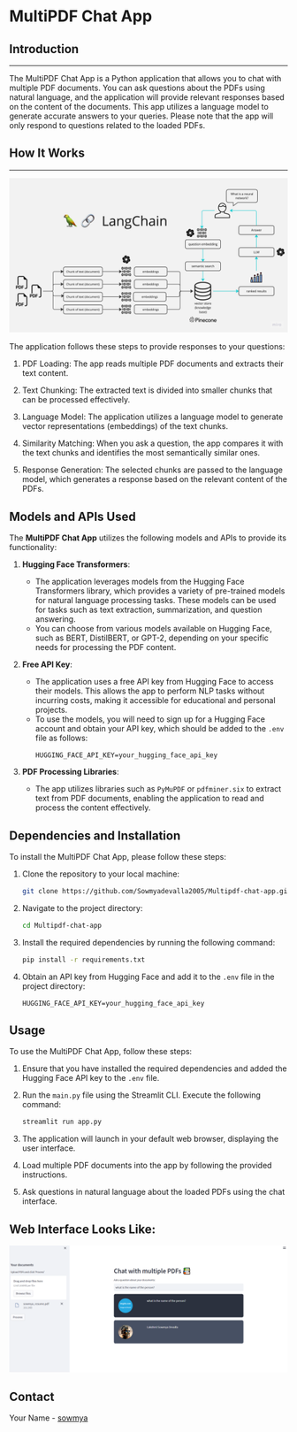 # MultiPDF Chat App


## Introduction
------------
The MultiPDF Chat App is a Python application that allows you to chat with multiple PDF documents. You can ask questions about the PDFs using natural language, and the application will provide relevant responses based on the content of the documents. This app utilizes a language model to generate accurate answers to your queries. Please note that the app will only respond to questions related to the loaded PDFs.

## How It Works
------------

![MultiPDF Chat App Diagram](./docs/PDF-LangChain.jpg)

The application follows these steps to provide responses to your questions:

1. PDF Loading: The app reads multiple PDF documents and extracts their text content.

2. Text Chunking: The extracted text is divided into smaller chunks that can be processed effectively.

3. Language Model: The application utilizes a language model to generate vector representations (embeddings) of the text chunks.

4. Similarity Matching: When you ask a question, the app compares it with the text chunks and identifies the most semantically similar ones.

5. Response Generation: The selected chunks are passed to the language model, which generates a response based on the relevant content of the PDFs.


## Models and APIs Used
The **MultiPDF Chat App** utilizes the following models and APIs to provide its functionality:

1. **Hugging Face Transformers**:
   - The application leverages models from the Hugging Face Transformers library, which provides a variety of pre-trained models for natural language processing tasks. These models can be used for tasks such as text extraction, summarization, and question answering.
   - You can choose from various models available on Hugging Face, such as BERT, DistilBERT, or GPT-2, depending on your specific needs for processing the PDF content.

2. **Free API Key**:
   - The application uses a free API key from Hugging Face to access their models. This allows the app to perform NLP tasks without incurring costs, making it accessible for educational and personal projects.
   - To use the models, you will need to sign up for a Hugging Face account and obtain your API key, which should be added to the `.env` file as follows:
     ```plaintext
     HUGGING_FACE_API_KEY=your_hugging_face_api_key
     ```

3. **PDF Processing Libraries**:
   - The app utilizes libraries such as `PyMuPDF` or `pdfminer.six` to extract text from PDF documents, enabling the application to read and process the content effectively.

## Dependencies and Installation
To install the MultiPDF Chat App, please follow these steps:

1. Clone the repository to your local machine:
   ```bash
   git clone https://github.com/Sowmyadevalla2005/Multipdf-chat-app.git
   ```

2. Navigate to the project directory:
   ```bash
   cd Multipdf-chat-app
   ```

3. Install the required dependencies by running the following command:
   ```bash
   pip install -r requirements.txt
   ```

4. Obtain an API key from Hugging Face and add it to the `.env` file in the project directory:
   ```plaintext
   HUGGING_FACE_API_KEY=your_hugging_face_api_key
   ```

## Usage
To use the MultiPDF Chat App, follow these steps:

1. Ensure that you have installed the required dependencies and added the Hugging Face API key to the `.env` file.
2. Run the `main.py` file using the Streamlit CLI. Execute the following command:
   ```bash
   streamlit run app.py
   ```

3. The application will launch in your default web browser, displaying the user interface.
4. Load multiple PDF documents into the app by following the provided instructions.
5. Ask questions in natural language about the loaded PDFs using the chat interface.

## Web Interface Looks Like:
![Output](Screenshots/image.png)


## Contact
Your Name - [sowmya](mailto:sowmyad@gmail.com)
